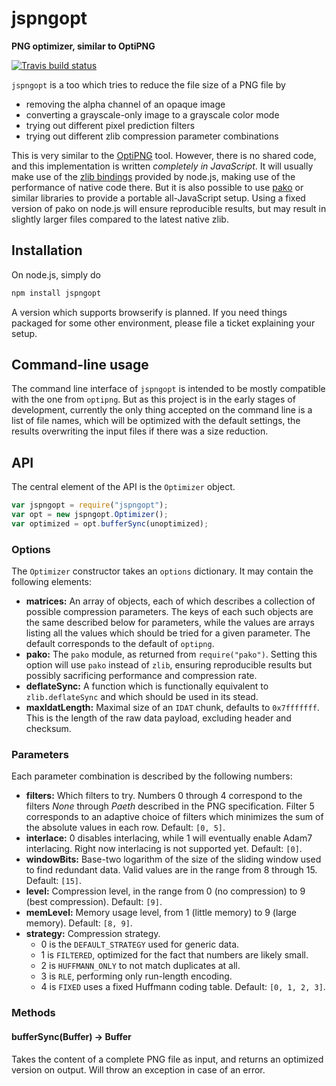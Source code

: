 # jspngopt

**PNG optimizer, similar to OptiPNG**

[![Travis build status](https://api.travis-ci.org/gagern/jspngopt.svg?branch=master)](https://travis-ci.org/gagern/jspngopt)

`jspngopt` is a too which tries to reduce the file size of a PNG file by

* removing the alpha channel of an opaque image
* converting a grayscale-only image to a grayscale color mode
* trying out different pixel prediction filters
* trying out different zlib compression parameter combinations

This is very similar to the [OptiPNG](http://optipng.sourceforge.net/) tool.
However, there is no shared code, and this implementation is written
*completely in JavaScript*. It will usually make use of the
[zlib bindings](https://nodejs.org/api/zlib.html) provided by node.js,
making use of the performance of native code there.
But it is also possible to use [pako](http://nodeca.github.io/pako/)
or similar libraries to provide a portable all-JavaScript setup.
Using a fixed version of pako on node.js will ensure reproducible results,
but may result in slightly larger files compared to the latest native zlib.

## Installation

On node.js, simply do

```sh
npm install jspngopt
```

A version which supports browserify is planned.
If you need things packaged for some other environment,
please file a ticket explaining your setup.

## Command-line usage

The command line interface of `jspngopt` is intended to be
mostly compatible with the one from `optipng`.
But as this project is in the early stages of development,
currently the only thing accepted on the command line is a list of file names,
which will be optimized with the default settings,
the results overwriting the input files if there was a size reduction.

## API

The central element of the API is the `Optimizer` object.

```js
var jspngopt = require("jspngopt");
var opt = new jspngopt.Optimizer();
var optimized = opt.bufferSync(unoptimized);
```

### Options

The `Optimizer` constructor takes an `options` dictionary.
It may contain the following elements:

* **matrices:** An array of objects, each of which describes a collection of
  possible compression parameters. The keys of each such objects are the same
  described below for parameters, while the values are arrays listing all the
  values which should be tried for a given parameter. The default corresponds
  to the default of `optipng`.
* **pako:** The `pako` module, as returned from `require("pako")`.
  Setting this option will use `pako` instead of `zlib`,
  ensuring reproducible results but possibly sacrificing performance
  and compression rate.
* **deflateSync:** A function which is functionally equivalent
  to `zlib.deflateSync` and which should be used in its stead.
* **maxIdatLength:** Maximal size of an `IDAT` chunk, defaults to `0x7fffffff`.
  This is the length of the raw data payload, excluding header and checksum.

### Parameters

Each parameter combination is described by the following numbers:

* **filters:** Which filters to try. Numbers 0 through 4 correspond to the
  filters *None* through *Paeth* described in the PNG specification.
  Filter 5 corresponds to an adaptive choice of filters which minimizes
  the sum of the absolute values in each row.
  Default: `[0, 5]`.
* **interlace:** 0 disables interlacing, while 1 will eventually enable
  Adam7 interlacing. Right now interlacing is not supported yet.
  Default: `[0]`.
* **windowBits:** Base-two logarithm of the size of the sliding window
  used to find redundant data.
  Valid values are in the range from 8 through 15.
  Default: `[15]`.
* **level:** Compression level, in the range from 0 (no compression)
  to 9 (best compression).
  Default: `[9]`.
* **memLevel:** Memory usage level, from 1 (little memory) to 9 (large memory).
  Default: `[8, 9]`.
* **strategy:** Compression strategy.
  * 0 is the `DEFAULT_STRATEGY` used for generic data.
  * 1 is `FILTERED`, optimized for the fact that numbers are likely small.
  * 2 is `HUFFMANN_ONLY` to not match duplicates at all.
  * 3 is `RLE`, performing only run-length encoding.
  * 4 is `FIXED` uses a fixed Huffmann coding table.
  Default: `[0, 1, 2, 3]`.

### Methods

#### bufferSync(Buffer) → Buffer

Takes the content of a complete PNG file as input,
and returns an optimized version on output.
Will throw an exception in case of an error.
